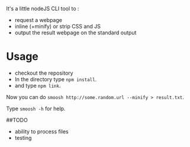 
It's a little nodeJS CLI tool to :
- request a webpage
- inline (+minify) or strip CSS and JS
- output the result webpage on the standard output

# Usage

- checkout the repository
- In the directory type `npm install`.
- and type `npm link`.

Now you can do ``smoosh http://some.random.url --minify > result.txt``.  

Type ``smoosh -h`` for help.

##TODO

- ability to process files
- testing